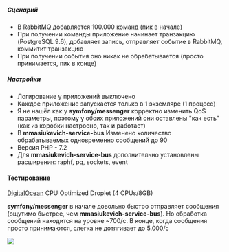##### Сценарий
* В RabbitMQ добавляется 100.000 команд (пик в начале)
* При получении команды приложение начинает транзакцию (PostgreSQL 9.6), добавляет запись, отправляет событие в RabbitMQ, коммитит транзакцию
* При получении события оно никак не обрабатывается (просто принимается, пик в конце)

##### Настройки
* Логирование у приложений выключено
* Каждое приложение запускается только в 1 экземляре (1 процесс)
* Я не нашёл как у **symfony/messenger** корректно изменить QoS параметры, поэтому у обоих приложений они оставлены "как есть" (как из коробки настроено, так и работает)
* В **mmasiukevich-service-bus** Изменено количество обрабатываемых одновременно сообщений до 90
* Версия PHP - 7.2
* Для **mmasiukevich-service-bus** дополнительно установлены расширения: raphf, pq, sockets, event

#### Тестирование

[DigitalOcean](https://www.digitalocean.com/) CPU Optimized Droplet (4 CPUs/8GB)

**symfony/messenger** в начале довольно быстро отправляет сообщения (ощутимо быстрее, чем **mmasiukevich-service-bus**). Но обработка сообщений находится на уровне ~700/с. В конце, когда сообщения просто принимаются, слегка не дотягивает до 5.000/с

![](https://github.com/mmasiukevich/performance-comparison/blob/master/results/cloud/service-bus.jpg)

